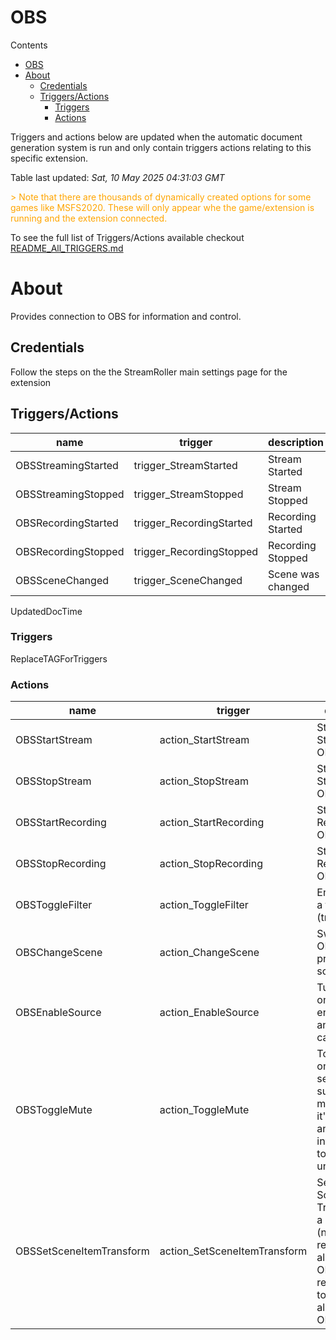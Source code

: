 <!-- this file will be auto updated for triggers and actions when the apidocs automatic
document builder is run.
To have the triggers and actions inserted do not remove the tags 'ReplaceTAGFor...' below
To run go to 'StreamRoller\docs\apidocs' and run 'node readmebuilder.mjs'
The script will parse files in the extensions directory looking for "triggersandactions ="
if found it will attempt to load hte file and use the exported 'triggersandactions' variable
to create the tables shown in the parsed README.md files
This was the only way I could find to autoupdate the triggers and actions lists
 -->
# OBS

Contents

- [OBS](#obs)
- [About](#about)
  - [Credentials](#credentials)
  - [Triggers/Actions](#triggersactions)
    - [Triggers](#triggers)
    - [Actions](#actions)



Triggers and actions below are updated when the automatic document generation system is run and only contain triggers actions relating to this specific extension.

Table last updated: *Sat, 10 May 2025 04:31:03 GMT*

<div style='color:orange'>> Note that there are thousands of dynamically created options for some games like MSFS2020. These will only appear whe the game/extension is running and the extension connected.</div>

To see the full list of Triggers/Actions available checkout [README_All_TRIGGERS.md](https://github.com/SilenusTA/StreamRoller/blob/master/README_All_TRIGGERS.md)

# About

Provides connection to OBS for information and control.

## Credentials

Follow the steps on the the StreamRoller main settings page for the extension

## Triggers/Actions

| name | trigger | description |
| --- | --- | --- |
| OBSStreamingStarted | trigger_StreamStarted | Stream Started |
| OBSStreamingStopped | trigger_StreamStopped | Stream Stopped |
| OBSRecordingStarted | trigger_RecordingStarted | Recording Started |
| OBSRecordingStopped | trigger_RecordingStopped | Recording Stopped |
| OBSSceneChanged | trigger_SceneChanged | Scene was changed |
UpdatedDocTime

### Triggers

ReplaceTAGForTriggers

### Actions

| name | trigger | description |
| --- | --- | --- |
| OBSStartStream | action_StartStream | Start Streaming in OBS |
| OBSStopStream | action_StopStream | Stop Streaming in OBS |
| OBSStartRecording | action_StartRecording | Start Recording in OBS |
| OBSStopRecording | action_StopRecording | Stop Recording in OBS |
| OBSToggleFilter | action_ToggleFilter | Enable/Disable a filter (true/false) |
| OBSChangeScene | action_ChangeScene | Switch to the OBS scene provided by sceneName |
| OBSEnableSource | action_EnableSource | Turn a source on or off, ie to enable animations, cameraas etc |
| OBSToggleMute | action_ToggleMute | Toggles mute on the source selected, suggest that mic is put in to it's own scene and imported into all others to make this universal |
| OBSSetSceneItemTransform | action_SetSceneItemTransform | Sets the Scene Transform for a given item (note rotation respects the alignment in OBS. It's recommneded to set alightment in OBS to center) |

